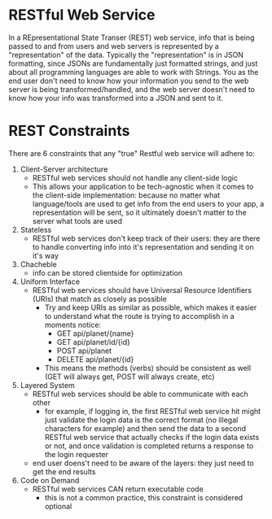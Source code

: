 # RESTful Web Service
In a REpresentational State Transer (REST) web service, info that is being passed to and from users and web servers is represented by a "representation" of the data. Typically the "representation" is in JSON formatting, since JSONs are fundamentally just formatted strings, and just about all programming languages are able to work with Strings. You as the end user don't need to know how your information you send to the web server is being transformed/handled, and the web server doesn't need to know how your info was transformed into a JSON and sent to it.


# REST Constraints
There are 6 constraints that any "true" Restful web service will adhere to:
1. Client-Server architecture
    - RESTful web services should not handle any client-side logic
    - This allows your application to be tech-agnostic when it comes to the client-side implementation: because no matter what language/tools are used to get info from the end users to your app, a representation will be sent, so it ultimately doesn't matter to the server what tools are used
2. Stateless
    - RESTful web services don't keep track of their users: they are there to handle converting info into it's representation and sending it on it's way
3. Chacheble
    - info can be stored clientside for optimization
4. Uniform Interface
    - RESTful web services should have Universal Resource Identifiers (URIs) that match as closely as possible
        - Try and keep URIs as similar as possible, which makes it easier to understand what the route is trying to accomplish in a moments notice:
            - GET api/planet/{name}
            - GET api/planet/id/{id}
            - POST api/planet
            - DELETE api/planet/{id}
        - This means the methods (verbs) should be consistent as well (GET will always get, POST will always create, etc)
5. Layered System
    - RESTful web services should be able to communicate with each other
        - for example, if logging in, the first RESTful web service hit might just validate the login data is the correct format (no illegal characters for example) and then send the data to a second RESTful web service that actually checks if the login data exists or not, and once validation is completed returns a response to the login requester
    - end user doens't need to be aware of the layers: they just need to get the end results
6. Code on Demand
    - RESTful web services CAN return executable code
        - this is not a common practice, this constraint is considered optional
